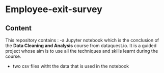# Employee-exit-survey

## Content

This repository contains :
-a Jupyter notebook which is the conclusion of the **Data Cleaning and Analysis** course from dataquest.io. It is a guided project whose aim is to use all the techniques and skills learnt during the course.
- two csv files witht the data that is used in the notebook

